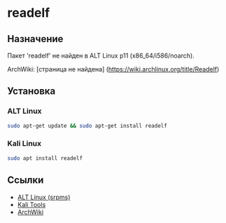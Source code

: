 # readelf

## Назначение

Пакет 'readelf' не найден в ALT Linux p11 (x86_64/i586/noarch).

ArchWiki: [страница не найдена] (https://wiki.archlinux.org/title/Readelf)

## Установка

### ALT Linux
```bash
sudo apt-get update && sudo apt-get install readelf
```

### Kali Linux
```bash
sudo apt install readelf
```

## Ссылки

- [ALT Linux (srpms)](https://packages.altlinux.org/ru/p11/srpms/readelf/)
- [Kali Tools](https://www.kali.org/tools/readelf/)
- [ArchWiki](https://wiki.archlinux.org/title/Readelf)
